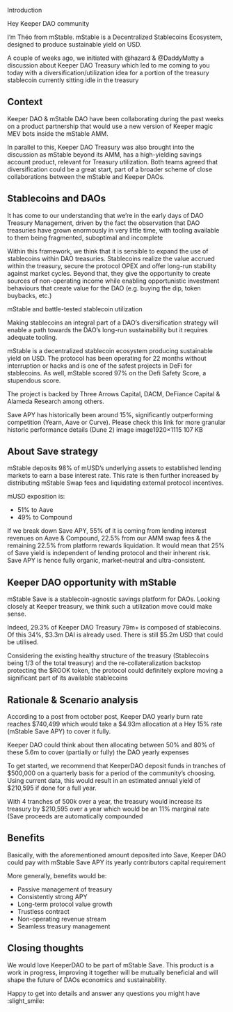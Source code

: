 Introduction

Hey Keeper DAO community

I’m Théo from mStable. mStable is a Decentralized Stablecoins Ecosystem, designed to produce sustainable yield on USD.

A couple of weeks ago, we initiated with @hazard & @DaddyMatty a discussion about Keeper DAO Treasury which led to me coming to you today with a diversification/utilization idea for a portion of the treasury stablecoin currently sitting idle in the treasury

## Context

Keeper DAO & mStable DAO have been collaborating during the past weeks on a product partnership that would use a new version of Keeper magic MEV bots inside the mStable AMM.

In parallel to this, Keeper DAO Treasury was also brought into the discussion as mStable beyond its AMM, has a high-yielding savings account product, relevant for Treasury utilization.
Both teams agreed that diversification could be a great start, part of a broader scheme of close collaborations between the mStable and Keeper DAOs.

## Stablecoins and DAOs

It has come to our understanding that we’re in the early days of DAO Treasury Management, driven by the fact the observation that DAO treasuries have grown enormously in very little time, with tooling available to them being fragmented, suboptimal and incomplete

Within this framework, we think that it is sensible to expand the use of stablecoins within DAO treasuries. Stablecoins realize the value accrued within the treasury, secure the protocol OPEX and offer long-run stability against market cycles. Beyond that, they give the opportunity to create sources of non-operating income while enabling opportunistic investment behaviours that create value for the DAO (e.g. buying the dip, token buybacks, etc.)

mStable and battle-tested stablecoin utilization

Making stablecoins an integral part of a DAO’s diversification strategy will enable a path towards the DAO’s long-run sustainability but it requires adequate tooling.

mStable is a decentralized stablecoin ecosystem producing sustainable yield on USD. The protocol has been operating for 22 months without interruption or hacks and is one of the safest projects in DeFi for stablecoins. As well, mStable scored 97% on the Defi Safety Score, a stupendous score.

The project is backed by Three Arrows Capital, DACM, DeFiance Capital & Alameda Research among others.

Save APY has historically been around 15%, significantly outperforming competition (Yearn, Aave or Curve). Please check this link for more granular historic performance details (Dune 2)
image
image1920×1115 107 KB

## About Save strategy

mStable deposits 98% of mUSD’s underlying assets to established lending markets to earn a base interest rate. This rate is then further increased by distributing mStable Swap fees and liquidating external protocol incentives.

mUSD exposition is:

   * 51% to Aave
   * 49% to Compound

If we break down Save APY, 55% of it is coming from lending interest revenues on Aave & Compound, 22.5% from our AMM swap fees & the remaining 22.5% from platform rewards liquidation. It would mean that 25% of Save yield is independent of lending protocol and their inherent risk. Save APY is hence fully organic, market-neutral and ultra-consistent.

## Keeper DAO opportunity with mStable

mStable Save is a stablecoin-agnostic savings platform for DAOs.
Looking closely at Keeper treasury, we think such a utilization move could make sense.

Indeed, 29.3% of Keeper DAO Treasury 79m+ is composed of stablecoins. Of this 34%, $3.3m DAI is already used. There is still $5.2m USD that could be utilised.

Considering the existing healthy structure of the treasury (Stablecoins being 1/3 of the total treasury) and the re-collateralization backstop protecting the $ROOK token, the protocol could definitely explore moving a significant part of its available stablecoins

## Rationale & Scenario analysis

According to a post from october post, Keeper DAO yearly burn rate reaches $740,499 which would take a $4.93m allocation at a Hey 15% rate (mStable Save APY) to cover it fully.

Keeper DAO could think about then allocating between 50% and 80% of these 5.6m to cover (partially or fully) the DAO yearly expenses

To get started, we recommend that KeeperDAO deposit funds in tranches of $500,000 on a quarterly basis for a period of the community’s choosing. Using current data, this would result in an estimated annual yield of $210,595 if done for a full year.

With 4 tranches of 500k over a year, the treasury would increase its treasury by $210,595 over a year which would be an 11% marginal rate (Save proceeds are automatically compounded

## Benefits

Basically, with the aforementioned amount deposited into Save, Keeper DAO could pay with mStable Save APY its yearly contributors capital requirement

More generally, benefits would be:

* Passive management of treasury
* Consistently strong APY
* Long-term protocol value growth
* Trustless contract
* Non-operating revenue stream
* Seamless treasury management

## Closing thoughts

We would love KeeperDAO to be part of mStable Save. This product is a work in progress, improving it together will be mutually beneficial and will shape the future of DAOs economics and sustainability.

Happy to get into details and answer any questions you might have :slight_smile:
